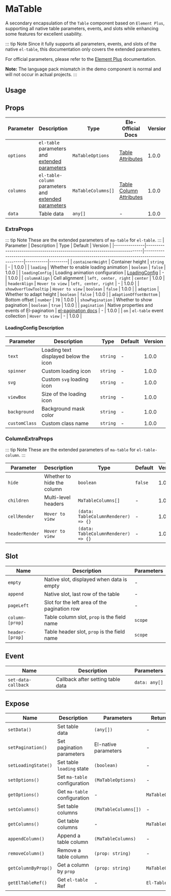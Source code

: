 # MaTable

A secondary encapsulation of the `Table` component based on `Element Plus`, supporting all native table parameters, events, and slots while enhancing some features for excellent usability.

::: tip Note
Since it fully supports all parameters, events, and slots of the native `el-table`, this documentation only covers the extended parameters.

For official parameters, please refer to the [Element Plus](https://element-plus.org/en-US/component/table.html) documentation.

**Note:** The language pack mismatch in the demo component is normal and will not occur in actual projects.
:::

## Usage
<DemoPreview dir="demos/ma-table" />

## Props

| Parameter      | Description                                                  | Type               | Ele-Official Docs                                                                                     | Version |
|---------------|-------------------------------------------------------------|--------------------|------------------------------------------------------------------------------------------------|---------|
| `options`     | `el-table` parameters and [extended parameters](#extraprops) | `MaTableOptions`   | [Table Attributes](https://element-plus.org/en-US/component/table.html#table-attributes)         | 1.0.0   |
| `columns`     | `el-table-column` parameters and [extended parameters](#columnextraprops) | `MaTableColumns[]` | [Table Column Attributes](https://element-plus.org/en-US/component/table.html#table-column-attributes) | 1.0.0   |
| `data`        | Table data                                                   | `any[]`            | -                                                                                              | 1.0.0   |

### ExtraProps
::: tip Note
These are the extended parameters of `ma-table` for `el-table`.
:::
| Parameter      | Description                                                                 | Type                                                                                              | Default   | Version |
|---------------|----------------------------------------------------------------------------|-------------------------------------------------------------------------------------------------|-----------|---------|
| `containerHeight` | Container height                                                           | `string`                                                                                        | -         | 1.0.0   |
| `loading`     | Whether to enable loading animation                                         | `boolean`                                                                                       | `false`   | 1.0.0   |
| `loadingConfig` | Loading animation configuration                                             | [LoadingConfig](#loadingconfig-description)                                                      | -         | 1.0.0   |
| `columnAlign` | Cell alignment                                                              | `left, center, right`                                                                           | `center`  | 1.0.0   |
| `headerAlign` | <el-tooltip content="Header alignment. If not set, cell alignment is used.">`Hover to view`</el-tooltip> | `left, center, right`                                                                           | -         | 1.0.0   |
| `showOverflowTooltip` | <el-tooltip content="Show tooltip when content is too long and hidden">`Hover to view`</el-tooltip> | `boolean`                                                                                       | `false`   | 1.0.0   |
| `adaption`    | Whether to adapt height                                                     | `boolean`                                                                                       | `false`   | 1.0.0   |
| `adaptionOffsetBottom` | Bottom offset                                                              | `number`                                                                                        | `70`      | 1.0.0   |
| `showPagination` | Whether to show pagination                                                 | `boolean`                                                                                        | `true`    | 1.0.0   |
| `pagination`  | Native properties and events of El-pagination                               | [el-pagination docs](https://element-plus.org/en-US/component/pagination.html#attributes)        | -         | 1.0.0   |
| `on`          | `el-table` event collection                                                | <el-tooltip content="Object: { onSelect: (args) => {}, .... }">`Hover to view`</el-tooltip>      | -         | 1.0.0   |


#### LoadingConfig Description
| Parameter      | Description      | Type   | Default | Version |
|---------------|------------------|--------|---------|---------|
| `text`        | Loading text displayed below the icon   | `string`  | -       | 1.0.0   |
| `spinner`     | Custom loading icon                     | `string` | -       | 1.0.0   |
| `svg`        | Custom `svg` loading icon               | `string` | -       | 1.0.0   |
| `viewBox`    | Size of the loading icon                | `string` | -       | 1.0.0   |
| `background` | Background mask color                   | `string` | -       | 1.0.0   |
| `customClass` | Custom class name                       | `string` | -       | 1.0.0   |

### ColumnExtraProps
::: tip Note
These are the extended parameters of `ma-table` for `el-table-column`.
:::

| Parameter      | Description                                                                                | Type                                  | Default   | Version |
|---------------|-------------------------------------------------------------------------------------------|-------------------------------------|-----------|---------|
| `hide`        | Whether to hide the column                                                                 | `boolean`                           | `false`   | 1.0.0   |
| `children`    | Multi-level headers                                                                        | `MaTableColumns[]`                  | -         | 1.0.0   |
| `cellRender`  | <el-tooltip content="Custom cell renderer, supports components, virtual DOM, strings, JSX, and TSX">`Hover to view`</el-tooltip> | `(data: TableColumnRenderer) => {}` | -         | 1.0.0   |
| `headerRender` | <el-tooltip content="Custom header renderer, supports components, virtual DOM, strings, JSX, and TSX">`Hover to view`</el-tooltip> | `(data: TableColumnRenderer) => {}` | -         | 1.0.0   |

## Slot

| Name              | Description                                     | Parameters |
|------------------|------------------------------------------------|------------|
| `empty`          | Native slot, displayed when data is empty      | -          |
| `append`         | Native slot, last row of the table             | -          |
| `pageLeft`       | Slot for the left area of the pagination row   | -          |
| `column-[prop]`  | Table column slot, `prop` is the field name    | `scope`    |
| `header-[prop]`  | Table header slot, `prop` is the field name    | `scope`    |

## Event
| Name              | Description         | Parameters          |
|------------------|--------------------|---------------------|
| `set-data-callback` | Callback after setting table data | `data: any[]` |

## Expose
| Name                  | Description                | Parameters                   | Return Value                |
|----------------------|---------------------------|----------------------------|---------------------------|
| `setData()`          | Set table data            | `(any[])`                  | -                         |
| `setPagination()`    | Set pagination parameters | El-native parameters        | -                         |
| `setLoadingState()`  | Set table `loading` state | `(boolean)`                | -                         |
| `setOptions()`       | Set `ma-table` configuration | `(MaTableOptions)`         | -                         |
| `getOptions()`       | Get `ma-table` configuration | -                          | `MaTableOptions`          |
| `setColumns()`       | Set table columns          | `(MaTableColumns[])`       | -                         |
| `getColumns()`       | Get table columns          | -                          | `MaTableColumns[]`        |
| `appendColumn()`     | Append a table column      | `(MaTableColumns)`         | -                         |
| `removeColumn()`     | Remove a table column      | `(prop: string)`           | -                         |
| `getColumnByProp()`  | Get a column by `prop`     | `(prop: string)`           | `MaTableColumns`          |
| `getElTableRef()`    | Get `el-table` Ref        | -                          | `El-Table`                |